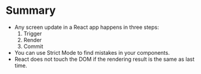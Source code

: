 # Summary
- Any screen update in a React app happens in three steps:
  1. Trigger
  2. Render
  3. Commit
- You can use Strict Mode to find mistakes in your components.
- React does not touch the DOM if the rendering result is the same as last time.   